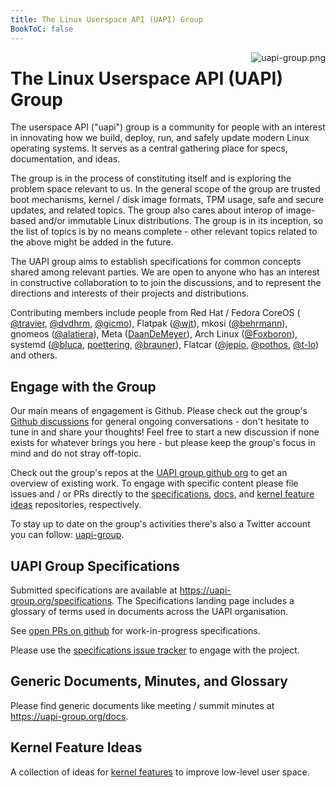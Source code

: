 ```yaml
---
title: The Linux Userspace API (UAPI) Group
BookToC: false
---
```


<span style="float:right"> ![uapi-group.png](/uapi-group.png) </span>

# The Linux Userspace API (UAPI) Group

The userspace API ("uapi") group is a community for people with an interest in innovating how we build, deploy, run, and safely update modern Linux operating systems.
It serves as a central gathering place for specs, documentation, and ideas.

The group is in the process of constituting itself and is exploring the problem space relevant to us.
In the general scope of the group are trusted boot mechanisms, kernel / disk image formats, TPM usage, safe and secure updates, and related topics.
The group also cares about interop of image-based and/or immutable Linux distributions.
The group is in its inception, so the list of topics is by no means complete - other relevant topics related to the above might be added in the future.

The UAPI group aims to establish specifications for common concepts shared among relevant parties.
We are open to anyone who has an interest in constructive collaboration to to join the discussions, and to represent the directions and interests of their projects and distributions.

Contributing members include people from 
Red Hat / Fedora CoreOS ( [@travier](https://github.com/travier), [@dvdhrm](https://github.com/dvdhrm), [@gicmo](https://github.com/gicmo)),
Flatpak ([@wjt](https://github.com/wjt)), mkosi ([@behrmann](https://github.com/behrmann)),
gnomeos ([@alatiera](https://github.com/alatiera)),
Meta ([DaanDeMeyer](https://github.com/DaanDeMeyer)),
Arch Linux ([@Foxboron](https://github.com/Foxboron)),
systemd ([@bluca](https://github.com/bluca), [poettering](https://github.com/poettering), [@brauner](https://github.com/brauner)),
Flatcar ([@jepio](https://github.com/jepio), [@pothos](https://github.com/pothos), [@t-lo](https://github.com/t-lo))
and others.


## Engage with the Group

Our main means of engagement is Github.
Please check out the group's [Github discussions](https://github.com/orgs/uapi-group/discussions) for general ongoing conversations - don't hesitate to tune in and share your thoughts!
Feel free to start a new discussion if none exists for whatever brings you here - but please keep the group's focus in mind and do not stray off-topic.

Check out the group's repos at the [UAPI group github org](https://github.com/uapi-group) to get an overview of existing work.
To engage with specific content please file issues and / or PRs directly to the [specifications](https://github.com/uapi-group/specifications/),
[docs](https://github.com/uapi-group/docs/), and [kernel feature ideas](https://github.com/uapi-group/kernel-features/) repositories, respectively.

To stay up to date on the group's activities there's also a Twitter account you can follow: [uapi-group](https://twitter.com/uapi_group).

## UAPI Group Specifications

Submitted specifications are available at https://uapi-group.org/specifications.
The Specifications landing page includes a glossary of terms used in documents across the UAPI organisation.

See [open PRs on github](https://github.com/uapi-group/specifications/pulls) for work-in-progress specifications.

Please use the [specifications issue tracker](https://github.com/uapi-group/specifications/issues) to engage with the project.

## Generic Documents, Minutes, and Glossary

Please find generic documents like meeting / summit minutes at https://uapi-group.org/docs.

## Kernel Feature Ideas

A collection of ideas for [kernel features](https://uapi-group.org/kernel-features) to improve low-level user space.
